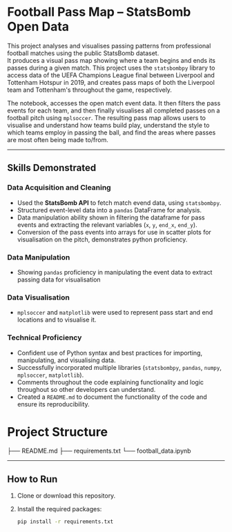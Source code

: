 # Football Pass Map – StatsBomb Open Data

This project analyses and visualises passing patterns from professional football matches using the public StatsBomb dataset.  
It produces a visual pass map showing where a team begins and ends its passes during a given match.
This project uses the `statsbombpy` library to access data of the UEFA Champions League final between Liverpool and Tottenham Hotspur in 2019, and creates pass maps of both the Liverpool team and Tottenham's throughout the game, respectively.

The notebook, accesses the open match event data. It then filters the pass events for each team, and then finally visualises all completed passes on a football pitch using `mplsoccer`.
The resulting pass map allows users to visualise and understand how teams build play, understand the style to which teams employ in passing the ball, and find the areas where passes are most often being made to/from.  
 
---


## Skills Demonstrated

### Data Acquisition and Cleaning
- Used the **StatsBomb API**  to fetch match evend data, using `statsbombpy`.
- Structured event-level data into a `pandas` DataFrame for analysis.
- Data manipulation ability shown in filtering the dataframe for pass events and extracting the relevant variables (`x`, `y`, `end_x`, `end_y`).
- Conversion of the pass events into arrays for use in scatter plots for visualisation on the pitch, demonstrates python proficiency.

### Data Manipulation
-  Showing `pandas` proficiency in manipulating the event data to extract passing data for visualisation 
 

### Data Visualisation
- `mplsoccer` and `matplotlib` were used to represent pass start and end locations and to visualise it.
 
### Technical Proficiency
- Confident use of Python syntax and best practices for importing, manipulating, and visualising data.
- Successfully incorporated multiple libraries (`statsbombpy`, `pandas`, `numpy`, `mplsoccer`, `matplotlib`).
- Comments throughout the code explaining functionality and logic throughout so other developers can understand.
- Created a `README.md` to document the functionality of the code and ensure its reproducibility.

# Project Structure

├── README.md
├── requirements.txt
└── football_data.ipynb



---
## How to Run

1. Clone or download this repository.  
2. Install the required packages:

   ```bash
   pip install -r requirements.txt
